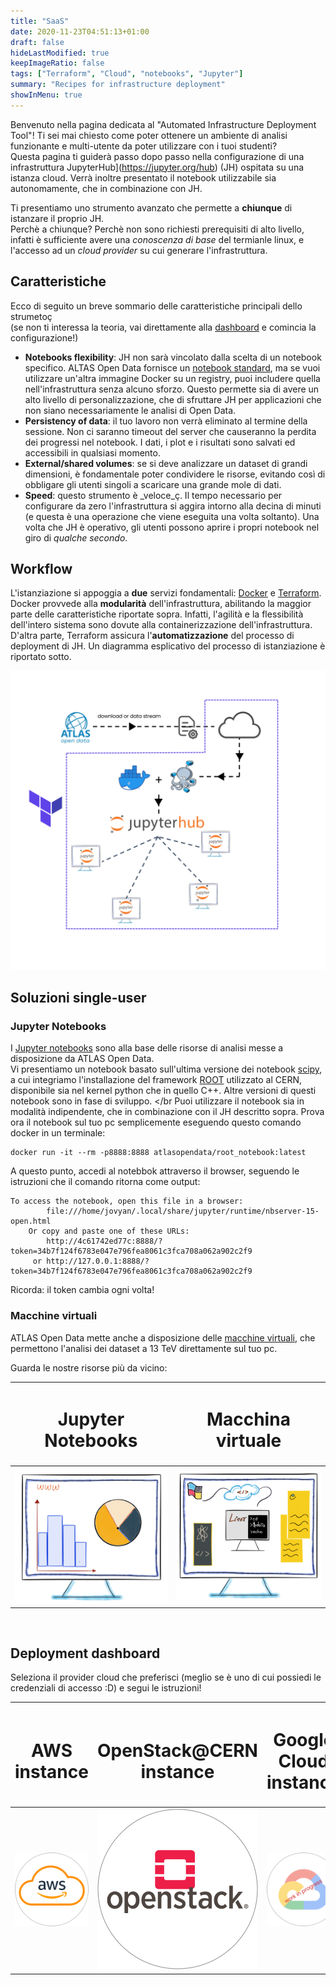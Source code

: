 ```yaml
---
title: "SaaS"
date: 2020-11-23T04:51:13+01:00
draft: false
hideLastModified: true
keepImageRatio: false
tags: ["Terraform", "Cloud", "notebooks", "Jupyter"]
summary: "Recipes for infrastructure deployment"
showInMenu: true
---
```



Benvenuto nella pagina dedicata al "Automated Infrastructure Deployment Tool"!
Ti sei mai chiesto come poter ottenere un ambiente di analisi funzionante e multi-utente da poter utilizzare con i tuoi studenti?</br>
Questa pagina ti guiderà passo dopo passo nella configurazione di una infrastruttura JupyterHub](https://jupyter.org/hub) (JH) ospitata su una istanza cloud. Verrà inoltre presentato il notebook utilizzabile sia autonomamente, che in combinazione con JH.

Ti presentiamo uno strumento avanzato che permette a **chiunque** di istanzare il proprio JH. </br>
Perchè a chiunque? Perchè non sono richiesti prerequisiti di alto livello, infatti è sufficiente avere una _conoscenza di base_ del termianle linux, e l'accesso ad un _cloud provider_ su cui generare l'infrastruttura.


## Caratteristiche

Ecco di seguito un breve sommario delle caratteristiche principali dello strumetoç </br>
(se non ti interessa la teoria, vai direttamente alla [dashboard](#deployment-dashboard) e comincia la configurazione!)

* **Notebooks flexibility**: JH non sarà vincolato dalla scelta di un notebook specifico. ALTAS Open Data fornisce un [notebook standard](#single-user-solutions), ma se vuoi utilizzare un'altra immagine Docker su un registry, puoi includere quella nell'infrastruttura senza alcuno sforzo. Questo permette sia di avere un alto livello di personalizzazione, che di sfruttare JH per applicazioni che non siano necessariamente le analisi di Open Data.
* **Persistency of data**: il tuo lavoro non verrà eliminato al termine della sessione. Non ci saranno timeout del server che causeranno la perdita dei progressi nel notebook. I dati, i plot e i risultati sono salvati ed accessibili in qualsiasi momento.
* **External/shared volumes**: se si deve analizzare un dataset di grandi dimensioni, è fondamentale poter condividere le risorse, evitando così di obbligare gli utenti singoli a scaricare una grande mole di dati.
* **Speed**: questo strumento è _veloce_ç. Il tempo necessario per configurare da zero l'infrastruttura si aggira intorno alla decina di minuti (e questa è una operazione che viene eseguita una volta soltanto). Una volta che JH è operativo, gli utenti possono aprire i propri notebook nel giro di _qualche secondo_.

## Workflow

L'istanziazione si appoggia a **due** servizi fondamentali: [Docker](https://www.docker.com/) e [Terraform](https://www.terraform.io/). </br>
Docker provvede alla **modularità** dell'infrastruttura, abilitando la maggior parte delle caratteristiche riportate sopra. Infatti, l'agilità e la flessibilità dell'intero sistema sono dovute alla containerizzazione dell'infrastruttura. D'altra parte, Terraform assicura l'**automatizzazione** del processo di deployment di JH. Un diagramma esplicativo del processo di istanziazione è riportato sotto.

![](./images/workflow.png)

## Soluzioni single-user

### Jupyter Notebooks
I [Jupyter notebooks](https://jupyter.org/) sono alla base delle risorse di analisi messe a disposizione da ATLAS Open Data. </br>
Vi presentiamo un notebook basato sull'ultima versione dei notebook [scipy](https://hub.docker.com/r/jupyter/scipy-notebook), a cui integriamo l'installazione del framework [ROOT](https://root.cern/) utilizzato al CERN, disponibile sia nel kernel python che in quello C++. Altre versioni di questi notebook sono in fase di sviluppo. </br
Puoi utilizzare il notebook sia in modalità indipendente, che in combinazione con il JH descritto sopra. Prova ora il notebook sul tuo pc semplicemente eseguendo questo comando docker in un terminale:
```
docker run -it --rm -p8888:8888 atlasopendata/root_notebook:latest
```
A questo punto, accedi al notebbok attraverso il browser, seguendo le istruzioni che il comando ritorna come output:
```
To access the notebook, open this file in a browser:
        file:///home/jovyan/.local/share/jupyter/runtime/nbserver-15-open.html
    Or copy and paste one of these URLs:
        http://4c61742ed77c:8888/?token=34b7f124f6783e047e796fea8061c3fca708a062a902c2f9
     or http://127.0.0.1:8888/?token=34b7f124f6783e047e796fea8061c3fca708a062a902c2f9
```
Ricorda: il token cambia ogni volta!
### Macchine virtuali
ATLAS Open Data mette anche a disposizione delle [macchine virtuali](http://opendata.atlas.cern/release/2020/documentation/vm/index.html), che permettono l'analisi dei dataset a 13 TeV direttamente sul tuo pc.

Guarda le nostre risorse più da vicino:

| <h1><b>Jupyter Notebooks</b></h1> | <h1><b>Macchina virtuale</b></h1> |
|        :---:        |        :---:       |
| [![JN](./images/jn.png)](https://hub.docker.com/r/atlasopendata/root_notebook) | [![VM](./images/vm.png)](http://opendata.atlas.cern/release/2020/documentation/vm/index.html) |

&nbsp;

## Deployment dashboard

Seleziona il provider cloud che preferisci (meglio se è uno di cui possiedi le credenziali di accesso :D) e segui le istruzioni!

| <h1><b>AWS instance</b></h1> | <h1><b>OpenStack@CERN instance</b></h1> | <h1><b>Google Cloud instance</b></h1> |
|        :---:        |        :---:       |        :---:       |
| [![AWS](./images/Amazon-Web-Services-AWS-Logo.png)](https://gitlab.cern.ch/atlas-open-data-iac-qt-2021/aws_automated_jh_deployment/-/blob/master/README.md) | [![openstack](./images/OpenStack-Logo-Vertical.png)](https://gitlab.cern.ch/atlas-open-data-iac-qt-2021/automated_jh_deployment/-/blob/master/README.md) | [![google](./images/Google-Cloud-Emblem_work_in_progress.png)]()|


